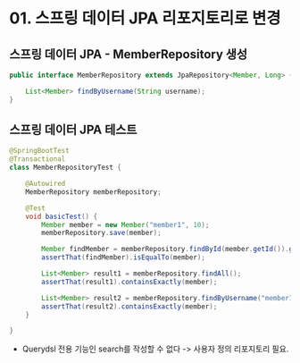 # 01. 스프링 데이터 JPA 리포지토리로 변경
## 스프링 데이터 JPA - MemberRepository 생성
```java
public interface MemberRepository extends JpaRepository<Member, Long> {

    List<Member> findByUsername(String username);
}
```
## 스프링 데이터 JPA 테스트
```java
@SpringBootTest
@Transactional
class MemberRepositoryTest {

    @Autowired
    MemberRepository memberRepository;

    @Test
    void basicTest() {
        Member member = new Member("member1", 10);
        memberRepository.save(member);

        Member findMember = memberRepository.findById(member.getId()).get();
        assertThat(findMember).isEqualTo(member);

        List<Member> result1 = memberRepository.findAll();
        assertThat(result1).containsExactly(member);

        List<Member> result2 = memberRepository.findByUsername("member1");
        assertThat(result2).containsExactly(member);
    }

}
```
- Querydsl 전용 기능인 search를 작성할 수 없다 -> 사용자 정의 리포지토리 필요.
